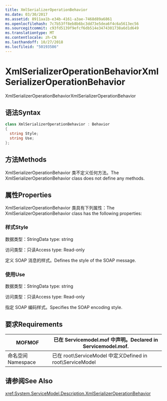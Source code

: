 ```yaml
---
title: XmlSerializerOperationBehavior
ms.date: 03/30/2017
ms.assetid: 8911aa1b-e34b-4161-a3ae-7468d89a6861
ms.openlocfilehash: 7c7b53ff8eb8b6bc3dd73e5dea6f4c6a5613ec56
ms.sourcegitcommit: c93fd5139f9efcf6db514e3474301738a6d1d649
ms.translationtype: MT
ms.contentlocale: zh-CN
ms.lasthandoff: 10/27/2018
ms.locfileid: "50193586"
---
```

# <a name="xmlserializeroperationbehavior"></a><span data-ttu-id="c8eb2-102">XmlSerializerOperationBehavior</span><span class="sxs-lookup"><span data-stu-id="c8eb2-102">XmlSerializerOperationBehavior</span></span>
<span data-ttu-id="c8eb2-103">XmlSerializerOperationBehavior</span><span class="sxs-lookup"><span data-stu-id="c8eb2-103">XmlSerializerOperationBehavior</span></span>  
  
## <a name="syntax"></a><span data-ttu-id="c8eb2-104">语法</span><span class="sxs-lookup"><span data-stu-id="c8eb2-104">Syntax</span></span>  
  
```csharp
class XmlSerializerOperationBehavior : Behavior  
{  
  string Style;  
  string Use;  
};  
```  
  
## <a name="methods"></a><span data-ttu-id="c8eb2-105">方法</span><span class="sxs-lookup"><span data-stu-id="c8eb2-105">Methods</span></span>  
 <span data-ttu-id="c8eb2-106">XmlSerializerOperationBehavior 类不定义任何方法。</span><span class="sxs-lookup"><span data-stu-id="c8eb2-106">The XmlSerializerOperationBehavior class does not define any methods.</span></span>  
  
## <a name="properties"></a><span data-ttu-id="c8eb2-107">属性</span><span class="sxs-lookup"><span data-stu-id="c8eb2-107">Properties</span></span>  
 <span data-ttu-id="c8eb2-108">XmlSerializerOperationBehavior 类具有下列属性：</span><span class="sxs-lookup"><span data-stu-id="c8eb2-108">The XmlSerializerOperationBehavior class has the following properties:</span></span>  
  
### <a name="style"></a><span data-ttu-id="c8eb2-109">样式</span><span class="sxs-lookup"><span data-stu-id="c8eb2-109">Style</span></span>  
 <span data-ttu-id="c8eb2-110">数据类型：String</span><span class="sxs-lookup"><span data-stu-id="c8eb2-110">Data type: string</span></span>  
  
 <span data-ttu-id="c8eb2-111">访问类型：只读</span><span class="sxs-lookup"><span data-stu-id="c8eb2-111">Access type: Read-only</span></span>  
  
 <span data-ttu-id="c8eb2-112">定义 SOAP 消息的样式。</span><span class="sxs-lookup"><span data-stu-id="c8eb2-112">Defines the style of the SOAP message.</span></span>  
  
### <a name="use"></a><span data-ttu-id="c8eb2-113">使用</span><span class="sxs-lookup"><span data-stu-id="c8eb2-113">Use</span></span>  
 <span data-ttu-id="c8eb2-114">数据类型：String</span><span class="sxs-lookup"><span data-stu-id="c8eb2-114">Data type: string</span></span>  
  
 <span data-ttu-id="c8eb2-115">访问类型：只读</span><span class="sxs-lookup"><span data-stu-id="c8eb2-115">Access type: Read-only</span></span>  
  
 <span data-ttu-id="c8eb2-116">指定 SOAP 编码样式。</span><span class="sxs-lookup"><span data-stu-id="c8eb2-116">Specifies the SOAP encoding style.</span></span>  
  
## <a name="requirements"></a><span data-ttu-id="c8eb2-117">要求</span><span class="sxs-lookup"><span data-stu-id="c8eb2-117">Requirements</span></span>  
  
|<span data-ttu-id="c8eb2-118">MOF</span><span class="sxs-lookup"><span data-stu-id="c8eb2-118">MOF</span></span>|<span data-ttu-id="c8eb2-119">已在 Servicemodel.mof 中声明。</span><span class="sxs-lookup"><span data-stu-id="c8eb2-119">Declared in Servicemodel.mof.</span></span>|  
|---------|-----------------------------------|  
|<span data-ttu-id="c8eb2-120">命名空间</span><span class="sxs-lookup"><span data-stu-id="c8eb2-120">Namespace</span></span>|<span data-ttu-id="c8eb2-121">已在 root\ServiceModel 中定义</span><span class="sxs-lookup"><span data-stu-id="c8eb2-121">Defined in root\ServiceModel</span></span>|  
  
## <a name="see-also"></a><span data-ttu-id="c8eb2-122">请参阅</span><span class="sxs-lookup"><span data-stu-id="c8eb2-122">See Also</span></span>  
 <xref:System.ServiceModel.Description.XmlSerializerOperationBehavior>
